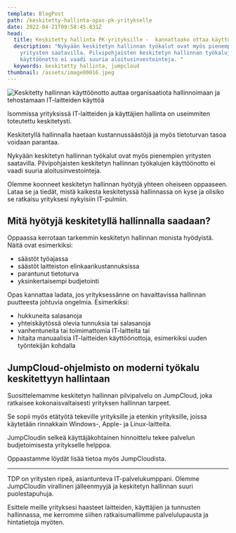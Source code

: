 ```yaml
---
template: BlogPost
path: /keskitetty-hallinta-opas-pk-yritykselle
date: 2022-04-21T09:58:45.831Z
head:
  title: Keskitetty hallinta PK-yrityksille -  kannattaako ottaa käyttöön?
  description: "Nykyään keskitetyn hallinnan työkalut ovat myös pienempien
    yritysten saatavilla. Pilvipohjaisten keskitetyn hallinnan työkalujen
    käyttöönotto ei vaadi suuria aloitusinvestointeja. "
  keywords: keskitetty hallinta, jumpcloud
thumbnail: /assets/image00016.jpeg
---
```

![Keskitetty hallinnan käyttöönotto auttaa organisaatiota hallinnoimaan ja tehostamaan IT-laitteiden käyttöä](/assets/image00016.jpeg)

Isommissa yrityksissä IT-laitteiden ja käyttäjien hallinta on useimmiten toteutettu keskitetysti. 

Keskitetyllä hallinnalla haetaan kustannussäästöjä ja myös tietoturvan tasoa voidaan parantaa. 

Nykyään keskitetyn hallinnan työkalut ovat myös pienempien yritysten saatavilla. Pilvipohjaisten keskitetyn hallinnan työkalujen käyttöönotto ei vaadi suuria aloitusinvestointeja. 

Olemme koonneet keskitetyn hallinnan hyötyjä yhteen oheiseen oppaaseen. Lataa se ja tiedät, mistä kaikesta keskitetyssä hallinnassa on kyse ja olisiko se ratkaisu yrityksesi nykyisiin IT-pulmiin. 

<NewsletterForm title="Lataa opas: Keskitetty hallinta PK-yrityksille" ctaText="Lataa ja tilaa uutiskirje" redirectTo="/assets/keskitetty-hallinta-jumpcloud-tdp.pdf" />

## Mitä hyötyjä keskitetyllä hallinnalla saadaan? 

Oppaassa kerrotaan tarkemmin keskitetyn hallinnan monista hyödyistä. Näitä ovat esimerkiksi:

* säästöt työajassa
* säästöt laitteiston elinkaarikustannuksissa
* parantunut tietoturva
* yksinkertaisempi budjetointi

Opas kannattaa ladata, jos yrityksessänne on havaittavissa hallinnan puutteesta johtuvia ongelmia. Esimerkiksi: 

* hukkuneita salasanoja
* yhteiskäytössä olevia tunnuksia tai salasanoja
* vanhentuneita tai toimimattomia IT-laitteita tai 
* hitaita manuaalisia IT-laitteiden käyttöönottoja, esimerkiksi uuden työntekijän kohdalla

## JumpCloud-ohjelmisto on moderni työkalu keskitettyyn hallintaan

Suosittelemamme keskitetyn hallinnan pilvipalvelu on JumpCloud, joka ratkaisee kokonaisvaltaisesti yrityksen hallinnan tarpeet. 

Se sopii myös etätyötä tekeville yrityksille ja etenkin yrityksille, joissa käytetään rinnakkain Windows-, Apple- ja Linux-laitteita.

JumpCloudin selkeä käyttäjäkohtainen hinnoittelu tekee palvelun budjetoimisesta yritykselle helppoa.

Oppaastamme löydät lisää tietoa myös JumpCloudista. 

<NewsletterForm title="Lataa opas: Keskitetty hallinta PK-yrityksille" ctaText="Lataa ja tilaa uutiskirje" redirectTo="/assets/keskitetty-hallinta-jumpcloud-tdp.pdf" />

- - -

TDP on yritysten ripeä, asiantunteva IT-palvelukumppani. Olemme JumpCloudin virallinen jälleenmyyjä ja keskitetyn hallinnan suuri puolestapuhuja. 

Esittele meille yrityksesi haasteet laitteiden, käyttäjien ja tunnusten hallinnassa, me kerromme siihen ratkaisumallimme palvelulupausta ja hintatietoja myöten.